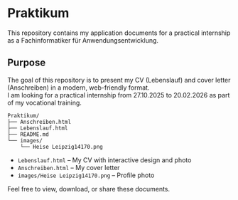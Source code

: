 # Praktikum

This repository contains my application documents for a practical internship as a Fachinformatiker für Anwendungsentwicklung.

## Purpose

The goal of this repository is to present my CV (Lebenslauf) and cover letter (Anschreiben) in a modern, web-friendly format.  
I am looking for a practical internship from 27.10.2025 to 20.02.2026 as part of my vocational training.

```
Praktikum/
├── Anschreiben.html
├── Lebenslauf.html
├── README.md
└── images/
    └── Heise Leipzig14170.png
```


- `Lebenslauf.html` – My CV with interactive design and photo
- `Anschreiben.html` – My cover letter
- `images/Heise Leipzig14170.png` – Profile photo

Feel free to view, download, or share these documents.
